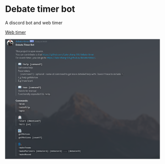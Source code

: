 # Debate timer bot

A discord bot and web timer

[Web timer](https://luke-zhang-04.github.io/debate-timer/)

![Screenshot](./assets/screenshot.png)
